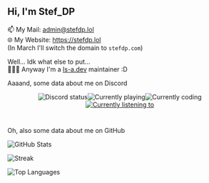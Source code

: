 ## Hi, I'm Stef_DP
📫️ My Mail: <a href="mailto:admin@stefdp.lol">admin@stefdp.lol</a><br />
🌐 My Website: <a href="https://stefdp.lol">https://stefdp.lol</a><br />
(In March I'll switch the domain to `stefdp.com`)

Well... Idk what else to put...<br />
👨🏼‍💻 Anyway I'm a [Is-a.dev](https://github.com/is-a-dev/register) maintainer :D

Aaaand, some data about me on Discord
<div style="justify-content: center; flex-wrap: wrap; margin: 10px; display: flex;">
    <img alt="Discord status" src="https://api.statusbadges.me/badge/status/694986201739952229?label=Currently&labelColor=5865F2" alt="Discord Status">
    <img alt="Currently playing" src="https://api.statusbadges.me/badge/playing/694986201739952229?label=Playing" alt="Currently Playing...">
    <img alt="Currently coding" src="https://api.statusbadges.me/badge/vscode/694986201739952229?label=Coding" alt="Currently Coding...">
    <a href="https://api.statusbadges.me/openspotify/694986201739952229" target="_blank" rel="noopener"><img alt="Currently listening to" src="https://api.statusbadges.me/badge/spotify/694986201739952229?label=Listening%20to" alt="Currently Listening to..."></a>
</div><br />

Oh, also some data about me on GitHub

![GitHub Stats](https://github-stats-stef-00012.vercel.app/api?username=Stef-00012&show_icons=true&theme=tokyonight)

![Streak](https://github-readme-streak-stats-stef-00012.vercel.app/?user=Stef-00012&theme=radical)

![Top Languages](https://github-stats-stef-00012.vercel.app/api/top-langs/?username=Stef-00012&theme=tokyonight)

